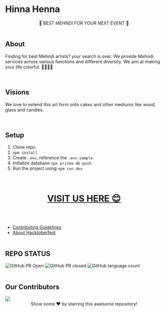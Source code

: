 # Hinna Henna

<!-- <img width ="600" src="https://webneel.com/daily/sites/default/files/images/daily/11-2015/1-bridal-mehndi-designs-simple.jpg">s -->
<div  align="center"> 🌹 BEST MEHNDI FOR YOUR NEXT EVENT 🌹 </div>

<br>

## About

<p> Finding for best Mehndi artists? your search is over. We provide Mehndi services across various functions and different diversity. We aim at making your life colorful. 🧡🧡🧡🧡 </p>
<br>

## Visions

We love to extend this art form onto cakes and other mediums like wood, glass and candles.

<br>

## Setup

1. Clone repo.
2. `npm install`
3. Create `.env`, reference the `.env.sample`.
4. Initialize database `npx prisma db push`.
5. Run the project using `npm run dev`

<br>

<div align="center"> 
     <a href= "https://hinna-henna.vercel.app/">
       <h1> VISIT US HERE 😊 </h1> </a>

  </div>

<br><br>

- <a href= "https://github.com/MitAbhay/hinna-henna/blob/main/Contributing.md">Contributing Guidelines</a>
- <a href= "https://github.com/MitAbhay/hinna-henna/blob/main/Hacktoberfest.md">About Hacktoberfest</a>
  <br><br>

## REPO STATUS

![GitHub PR Open](https://img.shields.io/github/issues-pr/MitAbhay/hinna-henna?style=for-the-badge&color=aqua)
![GitHub PR closed](https://img.shields.io/github/issues-pr-closed-raw/MitAbhay/hinna-henna?style=for-the-badge&color=blue)
![GitHub language count](https://img.shields.io/github/languages/count/MitAbhay/hinna-henna?style=for-the-badge&color=brightgreen)
<br><br>

## Our Contributors

<a href="https://github.com/MitAbhay/hinna-henna/graphs/contributors">
  <img src="https://contrib.rocks/image?repo=MitAbhay/hinna-henna" />
</a>

<br>
<div align="center">
Show some ❤️ by starring this awesome repository!
</div>
